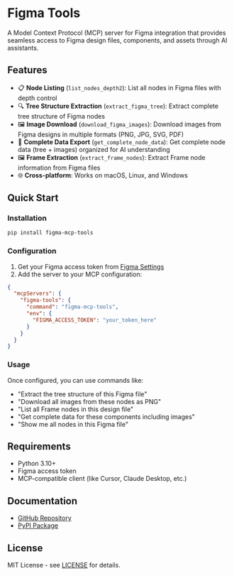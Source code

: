 # Figma Tools

A Model Context Protocol (MCP) server for Figma integration that provides seamless access to Figma design files, components, and assets through AI assistants.

## Features

- 📋 **Node Listing** (`list_nodes_depth2`): List all nodes in Figma files with depth control
- 🔍 **Tree Structure Extraction** (`extract_figma_tree`): Extract complete tree structure of Figma nodes
- 🖼️ **Image Download** (`download_figma_images`): Download images from Figma designs in multiple formats (PNG, JPG, SVG, PDF)
- 🔧 **Complete Data Export** (`get_complete_node_data`): Get complete node data (tree + images) organized for AI understanding
- 🖼️ **Frame Extraction** (`extract_frame_nodes`): Extract Frame node information from Figma files
- 🌐 **Cross-platform**: Works on macOS, Linux, and Windows

## Quick Start

### Installation

```bash
pip install figma-mcp-tools
```

### Configuration

1. Get your Figma access token from [Figma Settings](https://www.figma.com/settings)
2. Add the server to your MCP configuration:

```json
{
  "mcpServers": {
    "figma-tools": {
      "command": "figma-mcp-tools",
      "env": {
        "FIGMA_ACCESS_TOKEN": "your_token_here"
      }
    }
  }
}
```

### Usage

Once configured, you can use commands like:
- "Extract the tree structure of this Figma file"
- "Download all images from these nodes as PNG"
- "List all Frame nodes in this design file"
- "Get complete data for these components including images"
- "Show me all nodes in this Figma file"

## Requirements

- Python 3.10+
- Figma access token
- MCP-compatible client (like Cursor, Claude Desktop, etc.)

## Documentation

- [GitHub Repository](https://github.com/DRX-1877/figma-mcp-server)
- [PyPI Package](https://pypi.org/project/figma-mcp-tools/)

## License

MIT License - see [LICENSE](https://github.com/DRX-1877/figma-mcp-server/blob/main/LICENSE) for details.
